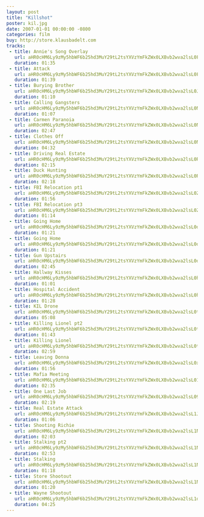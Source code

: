 ```yaml
---
layout: post
title: "Killshot"
poster: kil.jpg
date: 2007-01-01 00:00:00 -0800
categories: film
buy: http://store.klausbadelt.com
tracks:
 - title: Annie's Song Overlay
   url: aHR0cHM6Ly9zMy5hbWF6b25hd3MuY29tL2tsYXVzYmFkZWx0LXBvb2wva2lsL0FubmllJ3MgU29uZyBPdmVybGF5Lm1wMw==
   duration: 01:35
 - title: Attack
   url: aHR0cHM6Ly9zMy5hbWF6b25hd3MuY29tL2tsYXVzYmFkZWx0LXBvb2wva2lsL0F0dGFjay5tcDM=
   duration: 01:39
 - title: Burying Brother
   url: aHR0cHM6Ly9zMy5hbWF6b25hd3MuY29tL2tsYXVzYmFkZWx0LXBvb2wva2lsL0J1cnlpbmcgQnJvdGhlci5tcDM=
   duration: 01:10
 - title: Calling Gangsters
   url: aHR0cHM6Ly9zMy5hbWF6b25hd3MuY29tL2tsYXVzYmFkZWx0LXBvb2wva2lsL0NhbGxpbmcgR2FuZ3N0ZXJzLm1wMw==
   duration: 01:07
 - title: Carmen Paranoia
   url: aHR0cHM6Ly9zMy5hbWF6b25hd3MuY29tL2tsYXVzYmFkZWx0LXBvb2wva2lsL0Nhcm1lbiBQYXJhbm9pYS5tcDM=
   duration: 02:47
 - title: Clothes Off
   url: aHR0cHM6Ly9zMy5hbWF6b25hd3MuY29tL2tsYXVzYmFkZWx0LXBvb2wva2lsL0Nsb3RoZXMgT2ZmLm1wMw==
   duration: 04:32
 - title: Driving Real Estate
   url: aHR0cHM6Ly9zMy5hbWF6b25hd3MuY29tL2tsYXVzYmFkZWx0LXBvb2wva2lsL0RyaXZpbmcgUmVhbCBFc3RhdGUubXAz
   duration: 02:15
 - title: Duck Hunting
   url: aHR0cHM6Ly9zMy5hbWF6b25hd3MuY29tL2tsYXVzYmFkZWx0LXBvb2wva2lsL0R1Y2sgSHVudGluZy5tcDM=
   duration: 02:18
 - title: FBI Relocation pt1
   url: aHR0cHM6Ly9zMy5hbWF6b25hd3MuY29tL2tsYXVzYmFkZWx0LXBvb2wva2lsL0ZCSSBSZWxvY2F0aW9uIHB0MS5tcDM=
   duration: 01:56
 - title: FBI Relocation pt3
   url: aHR0cHM6Ly9zMy5hbWF6b25hd3MuY29tL2tsYXVzYmFkZWx0LXBvb2wva2lsL0ZCSSBSZWxvY2F0aW9uIHB0My5tcDM=
   duration: 01:14
 - title: Going Home
   url: aHR0cHM6Ly9zMy5hbWF6b25hd3MuY29tL2tsYXVzYmFkZWx0LXBvb2wva2lsL0dvaW5nIEhvbWUgMS5tcDM=
   duration: 01:21
 - title: Going Home
   url: aHR0cHM6Ly9zMy5hbWF6b25hd3MuY29tL2tsYXVzYmFkZWx0LXBvb2wva2lsL0dvaW5nIEhvbWUubXAz
   duration: 01:21
 - title: Gun Upstairs
   url: aHR0cHM6Ly9zMy5hbWF6b25hd3MuY29tL2tsYXVzYmFkZWx0LXBvb2wva2lsL0d1biBVcHN0YWlycy5tcDM=
   duration: 02:45
 - title: Hallway Kisses
   url: aHR0cHM6Ly9zMy5hbWF6b25hd3MuY29tL2tsYXVzYmFkZWx0LXBvb2wva2lsL0hhbGx3YXkgS2lzc2VzLm1wMw==
   duration: 01:01
 - title: Hospital Accident
   url: aHR0cHM6Ly9zMy5hbWF6b25hd3MuY29tL2tsYXVzYmFkZWx0LXBvb2wva2lsL0hvc3BpdGFsIEFjY2lkZW50Lm1wMw==
   duration: 01:28
 - title: KIL Drone
   url: aHR0cHM6Ly9zMy5hbWF6b25hd3MuY29tL2tsYXVzYmFkZWx0LXBvb2wva2lsL0tJTCBEcm9uZS5tcDM=
   duration: 05:08
 - title: Killing Lionel pt2
   url: aHR0cHM6Ly9zMy5hbWF6b25hd3MuY29tL2tsYXVzYmFkZWx0LXBvb2wva2lsL0tpbGxpbmcgTGlvbmVsIHB0Mi5tcDM=
   duration: 01:43
 - title: Killing Lionel
   url: aHR0cHM6Ly9zMy5hbWF6b25hd3MuY29tL2tsYXVzYmFkZWx0LXBvb2wva2lsL0tpbGxpbmcgTGlvbmVsLm1wMw==
   duration: 02:59
 - title: Leaving Donna
   url: aHR0cHM6Ly9zMy5hbWF6b25hd3MuY29tL2tsYXVzYmFkZWx0LXBvb2wva2lsL0xlYXZpbmcgRG9ubmEubXAz
   duration: 01:56
 - title: Mafia Meeting
   url: aHR0cHM6Ly9zMy5hbWF6b25hd3MuY29tL2tsYXVzYmFkZWx0LXBvb2wva2lsL01hZmlhIE1lZXRpbmcubXAz
   duration: 02:35
 - title: One Last Job
   url: aHR0cHM6Ly9zMy5hbWF6b25hd3MuY29tL2tsYXVzYmFkZWx0LXBvb2wva2lsL09uZSBMYXN0IEpvYi5tcDM=
   duration: 02:19
 - title: Real Estate Attack
   url: aHR0cHM6Ly9zMy5hbWF6b25hd3MuY29tL2tsYXVzYmFkZWx0LXBvb2wva2lsL1JlYWwgRXN0YXRlIEF0dGFjay5tcDM=
   duration: 01:06
 - title: Shooting Richie
   url: aHR0cHM6Ly9zMy5hbWF6b25hd3MuY29tL2tsYXVzYmFkZWx0LXBvb2wva2lsL1Nob290aW5nIFJpY2hpZS5tcDM=
   duration: 02:03
 - title: Stalking pt2
   url: aHR0cHM6Ly9zMy5hbWF6b25hd3MuY29tL2tsYXVzYmFkZWx0LXBvb2wva2lsL1N0YWxraW5nIHB0Mi5tcDM=
   duration: 02:53
 - title: Stalking
   url: aHR0cHM6Ly9zMy5hbWF6b25hd3MuY29tL2tsYXVzYmFkZWx0LXBvb2wva2lsL1N0YWxraW5nLm1wMw==
   duration: 01:18
 - title: Store Shootout
   url: aHR0cHM6Ly9zMy5hbWF6b25hd3MuY29tL2tsYXVzYmFkZWx0LXBvb2wva2lsL1N0b3JlIFNob290b3V0Lm1wMw==
   duration: 01:20
 - title: Wayne Shootout
   url: aHR0cHM6Ly9zMy5hbWF6b25hd3MuY29tL2tsYXVzYmFkZWx0LXBvb2wva2lsL1dheW5lIFNob290b3V0Lm1wMw==
   duration: 04:25
---
```

